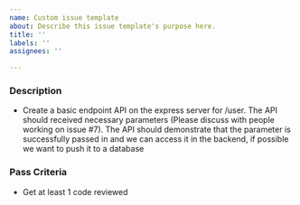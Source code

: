 ```yaml
---
name: Custom issue template
about: Describe this issue template's purpose here.
title: ''
labels: ''
assignees: ''

---
```


### Description
- Create a basic endpoint API on the express server for /user. The API should received necessary parameters (Please discuss with people working on issue #7). The API should demonstrate that the parameter is successfully passed in and we can access it in the backend, if possible we want to push it to a database

### Pass Criteria
- Get at least 1 code reviewed
